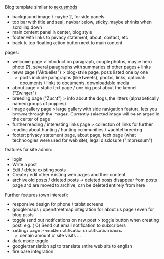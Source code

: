 Blog template similar to [nexusmods](www.nexusmods.com)
- background image / maybe 2, for side panels
- top bar with title and seal, navbar below, sticky, maybe shrinks when scrolling down
- main content panel in center, blog style
- footer with links to privacy statement, about, contact, etc
- back to top floating action button next to main content

pages:
- welcome page > introduction paragraph, couple photos, maybe hero photo (?), several paragraphs with summaries of other pages + links
- news page ("Aktuelles") > blog-style page, posts listed one by one
    - posts include paragraphs (like tweets), photos, links, optional: documents / links to documents, downloadable media
- about page > static text page / one big post about the kennel ("Zwinger")
- breeding page ("Zucht") > info about the dogs, the litters (alphabetically named groups of puppies)
- image gallery page > large gallery with side navigation feature, lets you browse through the images. Currently selected image will be enlarged in the center of page
- further reading / interesting links page > collection of links for further reading about hunting / hunting communities / wachtel breeding
- footer: privacy statement page, about page, tech page (what technologies were used for web site), legal disclosure ("Impressum")

features for site admin:
- login
- Write a post
- Edit / delete existing posts
- Create / edit other existing web pages and their content
- archive old posts / deleted posts -> deleted posts disappear from posts page and are moved to archive, can be deleted entirely from here


Further features (own interest):
- responsive design for phone / tablet screens
- google maps / openstreetmap integration for about us page / even for blog posts
- toggle send out notifications on new post > toggle button when creating post, e.g. (  O) Send out email notification to subscribers
- settings page > enable notifications
    notification ideas:
    - certain amount of site visits
    ...
- dark mode toggle
- google translation api to translate entire web site to english
- fire base integration
